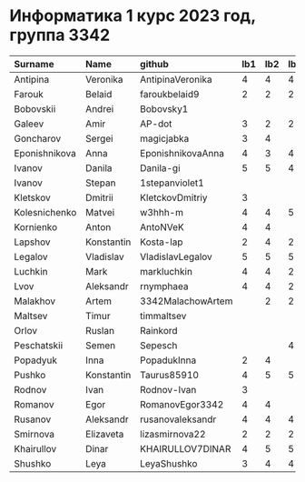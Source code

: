 # Информатика 1 курс 2023 год, группа 3342

| Surname       | Name       | github            | lb1   | lb2   | lb3   |
|:--------------|:-----------|:------------------|:------|:------|:------|
| Antipina      | Veronika   | AntipinaVeronika  |   4   |   4   |   4   |
| Farouk        | Belaid     | faroukbelaid9     |   2   |   2   |   2   |
| Bobovskii     | Andrei     | Bobovsky1         |       |       |       |
| Galeev        | Amir       | AP-dot            |   3   |   2   |   2   |
| Goncharov     | Sergei     | magicjabka        |   3   |   4   |       |
| Eponishnikova | Anna       | EponishnikovaAnna |   4   |   3   |  4    |
| Ivanov        | Danila     | Danila-gi         |   5   |   5   |   4   |
| Ivanov        | Stepan     | 1stepanviolet1    |       |       |       |
| Kletskov      | Dmitrii    | KletckovDmitriy   |   3   |       |       |
| Kolesnichenko | Matvei     | w3hhh-m           |   4   |   4   |   5   |
| Kornienko     | Anton      | AntoNVeK          |   4   |   4   |       |
| Lapshov       | Konstantin | Kosta-lap         |   2   |   4   |   2   |
| Legalov       | Vladislav  | VladislavLegalov  |   5   |   5   |   5   |
| Luchkin       | Mark       | markluchkin       |   4   |   4   |   2   |
| Lvov          | Aleksandr  | rnymphaea         |   4   |   4   |   2   |
| Malakhov      | Artem      | 3342MalachowArtem |       |   2   |   2   |
| Maltsev       | Timur      | timmaltsev        |       |       |       |
| Orlov         | Ruslan     | Rainkord          |       |       |       |
| Peschatskii   | Semen      | Sepesch           |       |       |   4   |
| Popadyuk      | Inna       | PopadukInna       |   2   |   4   |       |
| Pushko        | Konstantin | Taurus85910       |   4   |   5   |   5   |
| Rodnov        | Ivan       | Rodnov-Ivan       |   3   |       |       |
| Romanov       | Egor       | RomanovEgor3342   |   4   |   4   |       |
| Rusanov       | Aleksandr  | rusanovaleksandr  |   4   |   4   |   4   |
| Smirnova      | Elizaveta  | lizasmirnova22    |   2   |   2   |   2   |
| Khairullov    | Dinar      | KHAIRULLOV7DINAR  |   4   |   5   |   5   |
| Shushko       | Leya       | LeyaShushko       |   3   |   4   |   4   |
